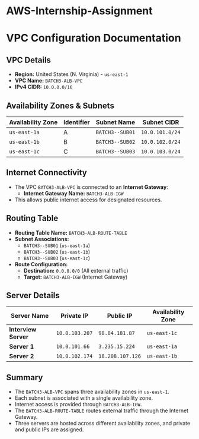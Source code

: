 # AWS-Internship-Assignment
# VPC Configuration Documentation

## VPC Details

- **Region:** United States (N. Virginia) - `us-east-1`
- **VPC Name:** `BATCH3-ALB-VPC`
- **IPv4 CIDR:** `10.0.0.0/16`

## Availability Zones & Subnets

| Availability Zone | Identifier | Subnet Name     | Subnet CIDR     |
| ----------------- | ---------- | --------------- | --------------- |
| `us-east-1a`      | A          | `BATCH3--SUB01` | `10.0.101.0/24` |
| `us-east-1b`      | B          | `BATCH3--SUB02` | `10.0.102.0/24` |
| `us-east-1c`      | C          | `BATCH3--SUB03` | `10.0.103.0/24` |

## Internet Connectivity

- The VPC `BATCH3-ALB-VPC` is connected to an **Internet Gateway**:
  - **Internet Gateway Name:** `BATCH3-ALB-IGW`
- This allows public internet access for designated resources.

## Routing Table

- **Routing Table Name:** `BATCH3-ALB-ROUTE-TABLE`
- **Subnet Associations:**
  - `BATCH3--SUB01` (`us-east-1a`)
  - `BATCH3--SUB02` (`us-east-1b`)
  - `BATCH3--SUB03` (`us-east-1c`)
- **Route Configuration:**
  - **Destination:** `0.0.0.0/0` (All external traffic)
  - **Target:** `BATCH3-ALB-IGW` (Internet Gateway)

## Server Details

| Server Name          | Private IP     | Public IP        | Availability Zone |
| -------------------- | -------------- | ---------------- | ----------------- |
| **Interview Server** | `10.0.103.207` | `98.84.181.87`   | `us-east-1c`      |
| **Server 1**         | `10.0.101.66`  | `3.235.15.224`   | `us-east-1a`      |
| **Server 2**         | `10.0.102.174` | `18.208.107.126` | `us-east-1b`      |

## Summary

- The `BATCH3-ALB-VPC` spans three availability zones in `us-east-1`.
- Each subnet is associated with a single availability zone.
- Internet access is provided through `BATCH3-ALB-IGW`.
- The `BATCH3-ALB-ROUTE-TABLE` routes external traffic through the Internet Gateway.
- Three servers are hosted across different availability zones, and private and public IPs are assigned.

